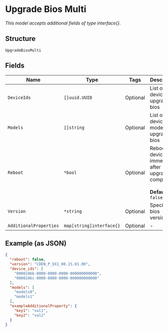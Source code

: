 
# Upgrade Bios Multi

*This model accepts additional fields of type interface{}.*

## Structure

`UpgradeBiosMulti`

## Fields

| Name | Type | Tags | Description |
|  --- | --- | --- | --- |
| `DeviceIds` | `[]uuid.UUID` | Optional | List of device id to upgrade bios |
| `Models` | `[]string` | Optional | List of device model to upgrade bios |
| `Reboot` | `*bool` | Optional | Reboot device immediately after upgrade is completed<br><br>**Default**: `false` |
| `Version` | `*string` | Optional | Specific bios version |
| `AdditionalProperties` | `map[string]interface{}` | Optional | - |

## Example (as JSON)

```json
{
  "reboot": false,
  "version": "CDEN_P_EX1_00.15.01.00",
  "device_ids": [
    "0000246b-0000-0000-0000-000000000000",
    "0000246c-0000-0000-0000-000000000000"
  ],
  "models": [
    "models0",
    "models1"
  ],
  "exampleAdditionalProperty": {
    "key1": "val1",
    "key2": "val2"
  }
}
```


